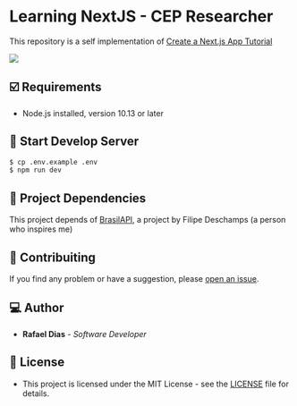 # Learning NextJS - CEP Researcher
This repository is a self implementation of [Create a Next.js App Tutorial][1]

![][2]

## :ballot_box_with_check: Requirements
* Node.js installed, version 10.13 or later

## :rocket: Start Develop Server
```sh
$ cp .env.example .env
$ npm run dev
```

## :newspaper: Project Dependencies
This project depends of [BrasilAPI][3], a project by Filipe Deschamps (a person who inspires me)

## :wrench: Contribuiting
If you find any problem or have a suggestion, please [open an issue][4].

## :computer: Author
* **Rafael Dias** - *Software Developer*

## :pencil: License
- This project is licensed under the MIT License - see the [LICENSE][5] file for details.

<!-- LINKS -->
[1]:https://nextjs.org/learn/basics/create-nextjs-app
[2]:docs/cep-researcher.png
[3]:https://github.com/filipedeschamps/BrasilAPI
[4]:https://github.com/rafaeldias98/learn-nextjs-cep-researcher/issues/new
[5]:LICENSE
